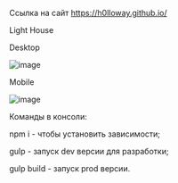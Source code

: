 Ссылка на сайт
https://h0lloway.github.io/

Light House

Desktop

![image](https://user-images.githubusercontent.com/65232972/157210963-a1c1076c-bf5e-4761-af51-4bd9de325186.png)

Mobile

![image](https://user-images.githubusercontent.com/65232972/157211200-1eb05008-35c8-4b2e-a7f7-e732b14d95b0.png)

Команды в консоли:

npm i - чтобы установить зависимости;

gulp - запуск dev версии для разработки;

gulp build - запуск prod версии.
